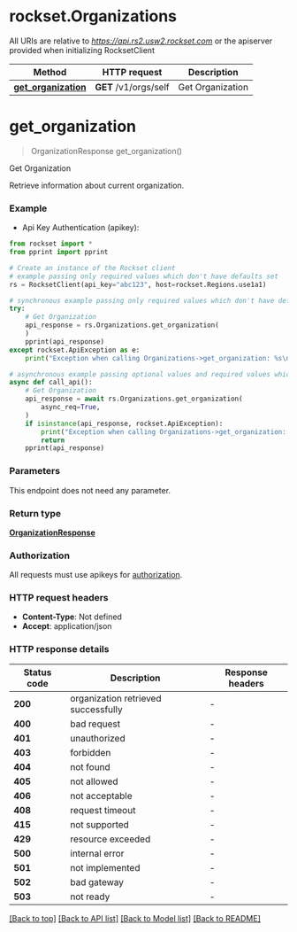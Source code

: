 # rockset.Organizations

All URIs are relative to *https://api.rs2.usw2.rockset.com* or the apiserver provided when initializing RocksetClient

Method | HTTP request | Description
------------- | ------------- | -------------
[**get_organization**](OrganizationsApi.md#get_organization) | **GET** /v1/orgs/self | Get Organization


# **get_organization**
> OrganizationResponse get_organization()

Get Organization

Retrieve information about current organization.

### Example

* Api Key Authentication (apikey):

```python
from rockset import *
from pprint import pprint

# Create an instance of the Rockset client
# example passing only required values which don't have defaults set
rs = RocksetClient(api_key="abc123", host=rockset.Regions.use1a1)

# synchronous example passing only required values which don't have defaults set
try:
    # Get Organization
    api_response = rs.Organizations.get_organization(
    )
    pprint(api_response)
except rockset.ApiException as e:
    print("Exception when calling Organizations->get_organization: %s\n" % e)

# asynchronous example passing optional values and required values which don't have defaults set
async def call_api():
    # Get Organization
    api_response = await rs.Organizations.get_organization(
        async_req=True,
    )
    if isinstance(api_response, rockset.ApiException):
        print("Exception when calling Organizations->get_organization: %s\n" % e)
        return
    pprint(api_response)

```


### Parameters
This endpoint does not need any parameter.

### Return type

[**OrganizationResponse**](OrganizationResponse.md)

### Authorization

All requests must use apikeys for [authorization](../README.md#Documentation-For-Authorization).


### HTTP request headers

 - **Content-Type**: Not defined
 - **Accept**: application/json


### HTTP response details

| Status code | Description | Response headers |
|-------------|-------------|------------------|
**200** | organization retrieved successfully |  -  |
**400** | bad request |  -  |
**401** | unauthorized |  -  |
**403** | forbidden |  -  |
**404** | not found |  -  |
**405** | not allowed |  -  |
**406** | not acceptable |  -  |
**408** | request timeout |  -  |
**415** | not supported |  -  |
**429** | resource exceeded |  -  |
**500** | internal error |  -  |
**501** | not implemented |  -  |
**502** | bad gateway |  -  |
**503** | not ready |  -  |

[[Back to top]](#) [[Back to API list]](../README.md#documentation-for-api-endpoints) [[Back to Model list]](../README.md#documentation-for-models) [[Back to README]](../README.md)


